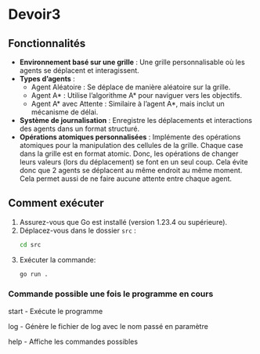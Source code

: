 # Devoir3

## Fonctionnalités
- **Environnement basé sur une grille** : Une grille personnalisable où les agents se déplacent et interagissent.
- **Types d’agents** :
  - Agent Aléatoire : Se déplace de manière aléatoire sur la grille.
  - Agent A* : Utilise l’algorithme A* pour naviguer vers les objectifs.
  - Agent A* avec Attente : Similaire à l’agent A*, mais inclut un mécanisme de délai.
- **Système de journalisation** : Enregistre les déplacements et interactions des agents dans un format structuré.
- **Opérations atomiques personnalisées** : Implémente des opérations atomiques pour la manipulation des cellules de la grille. Chaque case dans la grille est en format atomic. Donc, les opérations de changer leurs valeurs (lors du déplacement) se font en un seul coup. Cela évite donc que 2 agents se déplacent au même endroit au même moment. Cela permet aussi de ne faire aucune attente entre chaque agent.

## Comment exécuter
1. Assurez-vous que Go est installé (version 1.23.4 ou supérieure).
2. Déplacez-vous dans le dossier `src` :
   ```sh
   cd src
3. Exécuter la commande:
    ```sh
   go run .


### Commande possible une fois le programme en cours

start           -       Exécute le programme

log <filename>  -       Génère le fichier de log avec le nom passé en paramètre

help            -       Affiche les commandes possibles
